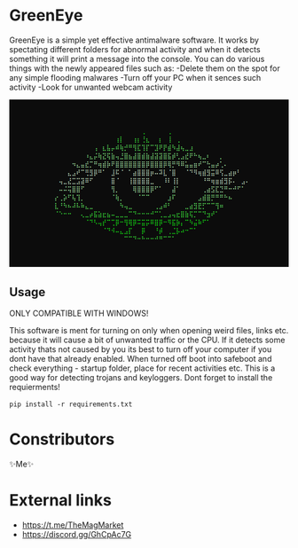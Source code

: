 # GreenEye
GreenEye is a simple yet effective antimalware software. It works by spectating different folders for abnormal activity and when it detects something it will print a message into the console. You can do various things with the newly appeared files such as: 
-Delete them on the spot for any simple flooding malwares
-Turn off your PC when it sences such activity
-Look for unwanted webcam activity

<p align="center">
  <img src="eye.png">
</p>

## Usage
ONLY COMPATIBLE WITH WINDOWS!

This software is ment for turning on only when opening weird files, links etc. because it will cause a bit of unwanted traffic or the CPU. If it detects some activity thats not caused by you its best to turn off your computer if you dont have that already enabled. When turned off boot into safeboot and check everything - startup folder, place for recent activities etc.
This is a good way for detecting trojans and keyloggers.
Dont forget to install the requierments!
```
pip install -r requirements.txt
```
# Constributors
✨Me✨
# External links
* https://t.me/TheMagMarket
* https://discord.gg/GhCpAc7G
